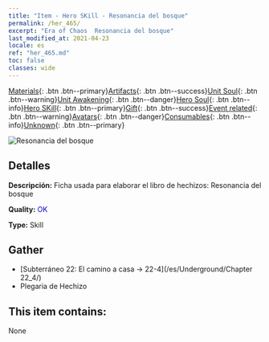 ```yaml
---
title: "Item - Hero SKill - Resonancia del bosque"
permalink: /her_465/
excerpt: "Era of Chaos  Resonancia del bosque"
last_modified_at: 2021-04-23
locale: es
ref: "her_465.md"
toc: false
classes: wide
---
```

 [Materials](/ItemsES/){: .btn .btn--primary}[Artifacts](/ItemsES/Artifacts/){: .btn .btn--success}[Unit Soul](/ItemsES/UnitSoul/){: .btn .btn--warning}[Unit Awakening](/ItemsES/UnitAwakening/){: .btn .btn--danger}[Hero Soul](/ItemsES/HeroSoul/){: .btn .btn--info}[Hero SKill](/ItemsES/HeroSkill/){: .btn .btn--primary}[Gift](/ItemsES/Gift/){: .btn .btn--success}[Event related](/ItemsES/Events/){: .btn .btn--warning}[Avatars](/ItemsES/Avatars/){: .btn .btn--danger}[Consumables](/ItemsES/Consumables/){: .btn .btn--info}[Unknown](/ItemsES/Unknown/){: .btn .btn--primary}

 ![Resonancia del bosque](/images/t/ps_senlingongming.png)

## Detalles
 **Descripción:** Ficha usada para elaborar el libro de hechizos: Resonancia del bosque

 **Quality:** <span style="color: #0000CD">OK</span>

 **Type:** Skill

## Gather

*    [Subterráneo 22: El camino a casa -> 22-4](/es/Underground/Chapter 22_4/) 
*    Plegaria de Hechizo 

## This item contains:

  None

